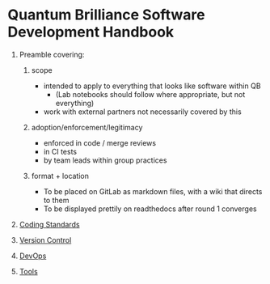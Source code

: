 # Quantum Brilliance Software Development Handbook

1. Preamble covering:

    1. scope
        - intended to apply to everything that looks like software within QB
            - (Lab notebooks should follow where appropriate, but not everything)
        - work with external partners not necessarily covered by this

    2. adoption/enforcement/legitimacy
        - enforced in code / merge reviews
        - in CI tests
        - by team leads within group practices

    3. format + location
        - To be placed on GitLab as markdown files, with a wiki that directs to them
        - To be displayed prettily on readthedocs after round 1 converges

2. [Coding Standards](coding_standards.md)

3. [Version Control](version_control.md)

4. [DevOps](devops.md)

5. [Tools](tools.md)
